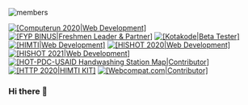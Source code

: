 <!--
**reinhart1010/reinhart1010** is a ✨ _special_ ✨ repository because its `README.md` (this file) appears on your GitHub profile.

Here are some ideas to get you started:

- 🔭 I’m currently working on ...
- 🌱 I’m currently learning ...
- 👯 I’m looking to collaborate on ...
- 🤔 I’m looking for help with ...
- 💬 Ask me about ...
- 📫 How to reach me: ...
- 😄 Pronouns: ...
- ⚡ Fun fact: ...
-->

![members](https://user-images.githubusercontent.com/17312341/121459733-fd4f9400-c9d5-11eb-9612-00a43398e0db.png)

[![[Computerun 2020|Web Development]](https://img.shields.io/badge/Computerun%202020-Web%20Development-%23239bf5)](https://computerun.id)
[![[FYP BINUS|Freshmen Leader & Partner]](https://img.shields.io/badge/FYP%20BINUS-Freshmen%20Leader%20%26%20Partner-%235B0D72)](https://student.binus.ac.id/fyp/)
[![[Kotakode|Beta Tester]](https://img.shields.io/badge/Kotakode-Beta%20Tester-%2347b881)](https://kotakode.com/)
[![[HIMTI|Web Development]](https://img.shields.io/badge/HIMTI-Web%20Development-%234159a7)](http://himti.or.id/)
[![[HISHOT 2020|Web Development]](https://img.shields.io/badge/HISHOT%202020-Web%20Development-%23d41e48)](http://hishot.himti.or.id/)
[![[HISHOT 2021|Web Development]](https://img.shields.io/badge/HISHOT%202021-Web%20Development-%2300234c)](http://hishot.himti.or.id/)
[![[HOT-PDC-USAID Handwashing Station Map|Contributor]](https://img.shields.io/badge/HOT--PDC--USAID%20Handwashing%20Station%20Map-Contributor-%23d73f3e)](https://handwashing-station.ushahidi.io)
[![[HTTP 2020|HIMTI KIT]](https://img.shields.io/badge/HTTP%202020-HIMTI%20KIT-blue)](http://http.himti.or.id/)
[![[Webcompat.com|Contributor]](https://img.shields.io/badge/Webcompat.com-Contributor-%23ffc900)](https://webcompat.com)

### Hi there 👋
